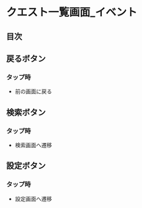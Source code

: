 # クエスト一覧画面_イベント

## 目次

## 戻るボタン
### タップ時
- 前の画面に戻る

## 検索ボタン
### タップ時
- 検索画面へ遷移

## 設定ボタン
### タップ時
- 設定画面へ遷移
